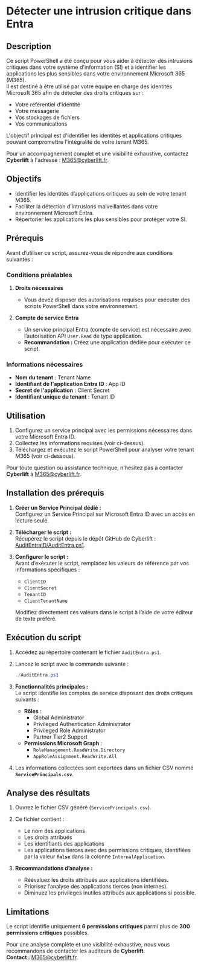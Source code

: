 # Détecter une intrusion critique dans Entra  

## Description  

Ce script PowerShell a été conçu pour vous aider à détecter des intrusions critiques dans votre système d'information (SI) et à identifier les applications les plus sensibles dans votre environnement Microsoft 365 (M365).  
Il est destiné à être utilisé par votre équipe en charge des identités Microsoft 365 afin de détecter des droits critiques sur :  
- Votre référentiel d'identité  
- Votre messagerie  
- Vos stockages de fichiers  
- Vos communications  

L'objectif principal est d'identifier les identités et applications critiques pouvant compromettre l'intégralité de votre tenant M365.  

Pour un accompagnement complet et une visibilité exhaustive, contactez **Cyberlift** à l'adresse : [M365@cyberlift.fr](mailto:M365@cyberlift.fr).  

## Objectifs  

- Identifier les identités d’applications critiques au sein de votre tenant M365.  
- Faciliter la détection d'intrusions malveillantes dans votre environnement Microsoft Entra.  
- Répertorier les applications les plus sensibles pour protéger votre SI.  

## Prérequis  

Avant d’utiliser ce script, assurez-vous de répondre aux conditions suivantes :  

### Conditions préalables  

1. **Droits nécessaires**  
   - Vous devez disposer des autorisations requises pour exécuter des scripts PowerShell dans votre environnement.  

2. **Compte de service Entra**  
   - Un service principal Entra (compte de service) est nécessaire avec l’autorisation API `User.Read` de type application.  
   - **Recommandation :** Créez une application dédiée pour exécuter ce script.  

### Informations nécessaires  

- **Nom du tenant** : Tenant Name  
- **Identifiant de l'application Entra ID** : App ID  
- **Secret de l'application** : Client Secret  
- **Identifiant unique du tenant** : Tenant ID  

## Utilisation  

1. Configurez un service principal avec les permissions nécessaires dans votre Microsoft Entra ID.  
2. Collectez les informations requises (voir ci-dessus).  
3. Téléchargez et exécutez le script PowerShell pour analyser votre tenant M365 (voir ci-dessous).  

Pour toute question ou assistance technique, n'hésitez pas à contacter **Cyberlift** à [M365@cyberlift.fr](mailto:M365@cyberlift.fr). 

## Installation des prérequis  

1. **Créer un Service Principal dédié :**  
   Configurez un Service Principal sur Microsoft Entra ID avec un accès en lecture seule.  

2. **Télécharger le script :**  
   Récupérez le script depuis le dépôt GitHub de Cyberlift :  
   [AuditEntraID/AuditEntra.ps1](https://github.com/CyberliftOrg/AuditEntra/blob/main/AuditEntra.ps1).  

3. **Configurer le script :**  
   Avant d’exécuter le script, remplacez les valeurs de référence par vos informations spécifiques :  
   - `ClientID`  
   - `ClientSecret`  
   - `TenantID`  
   - `ClientTenantName`  

   Modifiez directement ces valeurs dans le script à l’aide de votre éditeur de texte préféré.  

## Exécution du script  

1. Accédez au répertoire contenant le fichier `AuditEntra.ps1`.  
2. Lancez le script avec la commande suivante :  
   ```powershell
   ./AuditEntra.ps1
   ```  

3. **Fonctionnalités principales :**  
   Le script identifie les comptes de service disposant des droits critiques suivants :  
   - **Rôles** :  
     - Global Administrator  
     - Privileged Authentication Administrator  
     - Privileged Role Administrator  
     - Partner Tier2 Support  
   - **Permissions Microsoft Graph** :  
     - `RoleManagement.ReadWrite.Directory`  
     - `AppRoleAssignment.ReadWrite.All`  

4. Les informations collectées sont exportées dans un fichier CSV nommé **`ServicePrincipals.csv`**.  

## Analyse des résultats  

1. Ouvrez le fichier CSV généré (`ServicePrincipals.csv`).  
2. Ce fichier contient :  
   - Le nom des applications  
   - Les droits attribués  
   - Les identifiants des applications  
   - Les applications tierces avec des permissions critiques, identifiées par la valeur **`false`** dans la colonne `InternalApplication`.  

3. **Recommandations d’analyse :**  
   - Réévaluez les droits attribués aux applications identifiées.  
   - Priorisez l’analyse des applications tierces (non internes).  
   - Diminuez les privilèges inutiles attribués aux applications si possible.  

## Limitations  

Le script identifie uniquement **6 permissions critiques** parmi plus de **300 permissions critiques** possibles.  

Pour une analyse complète et une visibilité exhaustive, nous vous recommandons de contacter les auditeurs de **Cyberlift**.  
**Contact :** [M365@cyberlift.fr](mailto:M365@cyberlift.fr).  

